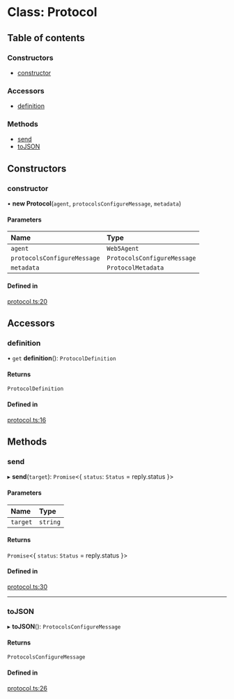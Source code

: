 # Class: Protocol

## Table of contents

### Constructors

- [constructor](Protocol.md#constructor)

### Accessors

- [definition](Protocol.md#definition)

### Methods

- [send](Protocol.md#send)
- [toJSON](Protocol.md#tojson)

## Constructors

### constructor

• **new Protocol**(`agent`, `protocolsConfigureMessage`, `metadata`)

#### Parameters

| Name | Type |
| :------ | :------ |
| `agent` | `Web5Agent` |
| `protocolsConfigureMessage` | `ProtocolsConfigureMessage` |
| `metadata` | `ProtocolMetadata` |

#### Defined in

[protocol.ts:20](https://github.com/TBD54566975/web5-js/blob/ff920f5/packages/api/src/protocol.ts#L20)

## Accessors

### definition

• `get` **definition**(): `ProtocolDefinition`

#### Returns

`ProtocolDefinition`

#### Defined in

[protocol.ts:16](https://github.com/TBD54566975/web5-js/blob/ff920f5/packages/api/src/protocol.ts#L16)

## Methods

### send

▸ **send**(`target`): `Promise`<{ `status`: `Status` = reply.status }\>

#### Parameters

| Name | Type |
| :------ | :------ |
| `target` | `string` |

#### Returns

`Promise`<{ `status`: `Status` = reply.status }\>

#### Defined in

[protocol.ts:30](https://github.com/TBD54566975/web5-js/blob/ff920f5/packages/api/src/protocol.ts#L30)

___

### toJSON

▸ **toJSON**(): `ProtocolsConfigureMessage`

#### Returns

`ProtocolsConfigureMessage`

#### Defined in

[protocol.ts:26](https://github.com/TBD54566975/web5-js/blob/ff920f5/packages/api/src/protocol.ts#L26)
